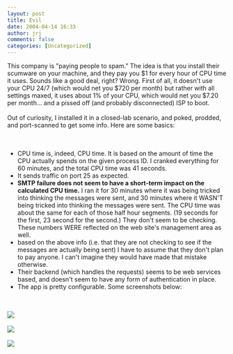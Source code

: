 ```yaml
---
layout: post
title: Evil
date: 2004-04-14 16:33
author: jrj
comments: false
categories: [Uncategorized]
---
```

This company is "paying people to spam." The idea is that you install their scumware on your machine, and they pay you $1 for every hour of CPU time it uses. Sounds like a good deal, right? Wrong. First of all, it doesn't use your CPU 24/7 (which would net you $720 per month) but rather with all settings maxed, it uses about 1% of your CPU, which would net you $7.20 per month... and a pissed off (and probably disconnected) ISP to boot.
<br />
<br />Out of curiosity, I installed it in a closed-lab scenario, and poked, prodded, and port-scanned to get some info. Here are some basics:
<br />
<br /><ul>
<br /><li>CPU time is, indeed, CPU time. It is based on the amount of time the CPU actually spends on the given process ID. I cranked everything for 60 minutes, and the total CPU time was 41 seconds.
<br /></li><li>It sends traffic on port 25 as expected.
<br /></li><li>**SMTP failure does not seem to have a short-term impact on the calculated CPU time.** I ran it for 30 minutes where it was being tricked into thinking the messages were sent, and 30 minutes where it WASN'T being tricked into thinking the messages were sent. The CPU time was about the same for each of those half hour segments. (19 seconds for the first, 23 second for the second.) They don't seem to be checking. These numbers WERE reflected on the web site's management area as well.
<br /></li><li>based on the above info (i.e. that they are not checking to see if the messages are actually being sent) I have to assume that they don't plan to pay anyone. I can't imagine they would have made that mistake otherwise.
<br /></li><li>Their backend (which handles the requests) seems to be web services based, and doesn't seem to have any form of authentication in place.
<br /></li><li>The app is  pretty configurable. Some screenshots below:
<br /></li></ul>
<br />
<br /><img src="http://www.jrj.org/mda1.gif" />
<br />
<br /><img src="http://www.jrj.org/mda2.gif" />
<br />
<br /><img src="http://www.jrj.org/mda3.gif" />

